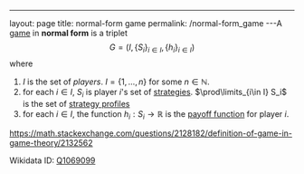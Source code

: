---
 layout: page
 title: normal-form game
 permalink: /normal-form_game
---A [game](https://defsmath.github.io/DefsMath/game) in **normal form** is a triplet $$G = (I, \{S_i\}_{i\in I}, \{h_i\}_{i\in I})$$ where 
1. $I$ is the set of _players_. $I = \{1,\dots, n\}$ for some $n \in\mathbb N$.
2. for each $i \in I$, $S_i$ is player $i$'s set of [strategies](https://defsmath.github.io/DefsMath/strategy). $\prod\limits_{i\in I} S_i$ is the set of [strategy profiles](https://defsmath.github.io/DefsMath/strategy_profile)
3. for each $i\in I$, the function $h_i: S_i \to \mathbb R$ is the [payoff function](https://defsmath.github.io/DefsMath/payoff_function) for player $i$.


https://math.stackexchange.com/questions/2128182/definition-of-game-in-game-theory/2132562

Wikidata ID: [Q1069099](https://www.wikidata.org/wiki/Q1069099)
